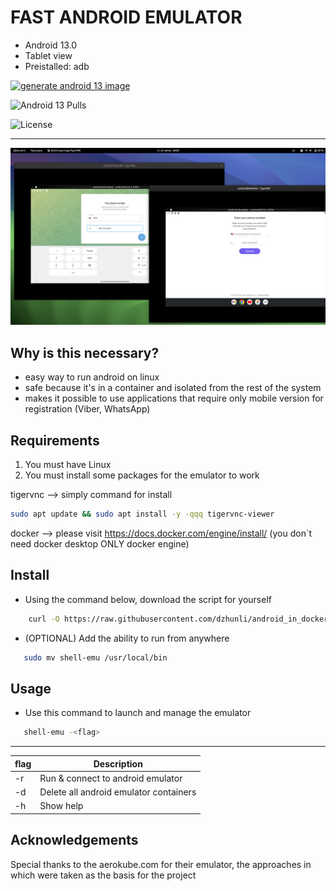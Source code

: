 # FAST ANDROID EMULATOR
 - Android 13.0
 - Tablet view
 - Preistalled: adb

[![generate android 13 image](https://github.com/dzhunli/android_in_docker/actions/workflows/docker-image.yml/badge.svg?branch=main)](https://github.com/dzhunli/android_in_docker/actions/workflows/docker-image.yml)

![Android 13 Pulls](https://img.shields.io/docker/pulls/dzhunli/android-emulator)

![License](https://img.shields.io/badge/License-Apache_2.0-blue.svg)

---
![example-usage](.preview/emulators.png)

## Why is this necessary?
 - easy way to run android on linux
 - safe because it's in a container and isolated from the rest of the system
 - makes it possible to use applications that require only mobile version for registration (Viber, WhatsApp)

## Requirements
1. You must have Linux
2. You must install some packages for the emulator to work 

tigervnc --> simply command for install
 ```bash
sudo apt update && sudo apt install -y -qqq tigervnc-viewer
```

docker --> please visit https://docs.docker.com/engine/install/ (you don`t need docker desktop ONLY docker engine)
## Install
- Using the command below, download the script for yourself
```bash
    curl -O https://raw.githubusercontent.com/dzhunli/android_in_docker/main/shell-emu | chmod +x ./shell-emu
```

- (OPTIONAL) Add the ability to run from anywhere 
 ```bash
    sudo mv shell-emu /usr/local/bin
```
## Usage
- Use this command to launch and manage the emulator 
 ```bash
    shell-emu -<flag>
```
---
| flag  | Description        |
|----------|--------------------|
| -r | Run & connect to android emulator |
| -d | Delete all android emulator containers |
| -h | Show help |

## Acknowledgements
Special thanks to the aerokube.com for their emulator, the approaches in which were taken as the basis for the project
